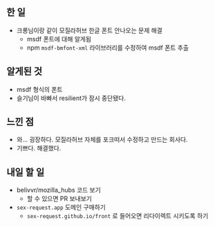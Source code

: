 ## 한 일

- 크롱님이랑 같이 모질라허브 한글 폰트 안나오는 문제 해결
  - msdf 폰트에 대해 알게됨
  - npm `msdf-bmfont-xml` 라이브러리를 수정하여 msdf 폰트 추출

## 알게된 것

- msdf 형식의 폰트
- 슬기님이 바빠서 resilient가 잠시 중단됐다.

## 느낀 점

- 와... 굉장하다. 모질라허브 자체를 포크떠서 수정하고 만드는 회사다.
- 기쁘다. 해결했다.

## 내일 할 일

- belivvr/mozilla_hubs 코드 보기
  - 할 수 있으면 PR 보내보기
- `sex-request.app` 도메인 구매하기
  - `sex-request.github.io/front` 로 들어오면 리다이렉트 시키도록 하기

